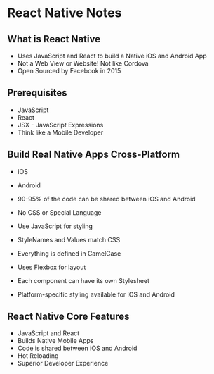 # React Native Notes

## What is React Native 
- Uses JavaScript and React to build a Native iOS and Android App
- Not a Web View or Website! Not like Cordova
- Open Sourced by Facebook in 2015

## Prerequisites
- JavaScript
- React
- JSX - JavaScript Expressions
- Think like a Mobile Developer


## Build Real Native Apps Cross-Platform
- iOS
- Android
- 90-95% of the code can be shared between iOS and Android

- No CSS or Special Language
- Use JavaScript for styling
- StyleNames and Values match CSS
- Everything is defined in CamelCase
- Uses Flexbox for layout
- Each component can have its own Stylesheet
- Platform-specific styling available for iOS and Android

## React Native Core Features
- JavaScript and React
- Builds Native Mobile Apps
- Code is shared between iOS and Android
- Hot Reloading
- Superior Developer Experience

